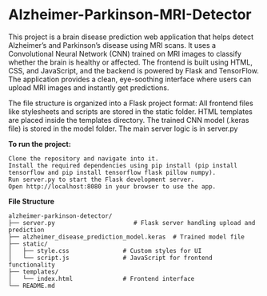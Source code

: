# Alzheimer-Parkinson-MRI-Detector
This project is a brain disease prediction web application that helps detect Alzheimer’s and Parkinson’s disease using MRI scans. It uses a Convolutional Neural Network (CNN) trained on MRI images to classify whether the brain is healthy or affected. The frontend is built using HTML, CSS, and JavaScript, and the backend is powered by Flask and TensorFlow. The application provides a clean, eye-soothing interface where users can upload MRI images and instantly get predictions.

The file structure is organized into a Flask project format:
All frontend files like stylesheets and scripts are stored in the static folder.
HTML templates are placed inside the templates directory.
The trained CNN model (.keras file) is stored in the model folder.
The main server logic is in server.py

**To run the project:**
```
Clone the repository and navigate into it.
Install the required dependencies using pip install (pip install tensorflow and pip install tensorflow flask pillow numpy).
Run server.py to start the Flask development server.
Open http://localhost:8080 in your browser to use the app.
```
**File Structure**
```
alzheimer-parkinson-detector/
├── server.py                      # Flask server handling upload and prediction
├── alzheimer_disease_prediction_model.keras  # Trained model file
├── static/
│   ├── style.css               # Custom styles for UI
│   └── script.js               # JavaScript for frontend functionality
├── templates/
│   └── index.html              # Frontend interface
└── README.md

```

